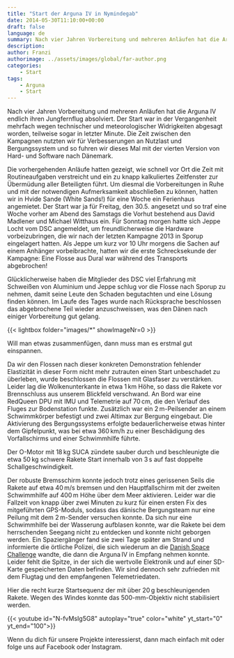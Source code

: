```yaml
---
title: "Start der Arguna IV in Nymindegab"
date: 2014-05-30T11:10:00+00:00
draft: false
language: de
summary: Nach vier Jahren Vorbereitung und mehreren Anläufen hat die Arguna IV endlich ihren Jungfernflug absolviert...
description: 
author: Franzi
authorimage: ../assets/images/global/far-author.png
categories: 
    - Start
tags:
    - Arguna
    - Start 
---
```


Nach vier Jahren Vorbereitung und mehreren Anläufen hat die Arguna IV endlich ihren Jungfernflug absolviert. Der Start war in der Vergangenheit mehrfach wegen technischer und meteorologischer Widrigkeiten abgesagt worden, teilweise sogar in letzter Minute. Die Zeit zwischen den Kampagnen nutzten wir für Verbesserungen an Nutzlast und Bergungssystem und so fuhren wir dieses Mal mit der vierten Version von Hard- und Software nach Dänemark.

Die vorhergehenden Anläufe hatten gezeigt, wie schnell vor Ort die Zeit mit Routineaufgaben verstreicht und ein zu knapp kalkuliertes Zeitfenster zur Übermüdung aller Beteiligten führt. Um diesmal die Vorbereitungen in Ruhe und mit der notwendigen Aufmerksamkeit abschließen zu können, hatten wir in Hvide Sande (White Sands!) für eine Woche ein Ferienhaus angemietet. Der Start war ja für Freitag, den 30.5. angesetzt und so traf eine Woche vorher am Abend des Samstags die Vorhut bestehend aus David Madlener und Michael Witthaus ein. Für Sonntag morgen hatte sich Jeppe Locht vom DSC angemeldet, um freundlicherweise die Hardware vorbeizubringen, die wir nach der letzten Kampagne 2013 in Sporup eingelagert hatten. Als Jeppe um kurz vor 10 Uhr morgens die Sachen auf einem Anhänger vorbeibrachte, hatten wir die erste Schrecksekunde der Kampagne: Eine Flosse aus Dural war während des Transports abgebrochen!

Glücklicherweise haben die Mitglieder des DSC viel Erfahrung mit Schweißen von Aluminium und Jeppe schlug vor die Flosse nach Sporup zu nehmen, damit seine Leute den Schaden begutachten und eine Lösung finden können. Im Laufe des Tages wurde nach Rücksprache beschlossen das abgebrochene Teil wieder anzuschweissen, was den Dänen nach einiger Vorbereitung gut gelang.

{{< lightbox folder="images/*" showImageNr=0 >}}

Will man etwas zusammenfügen, dann muss man es erstmal gut einspannen.

Da wir den Flossen nach dieser konkreten Demonstration fehlender Elastizität in dieser Form nicht mehr zutrauten einen Start unbeschadet zu überleben, wurde beschlossen die Flossen mit Glasfaser zu verstärken. Leider lag die Wolkenunterkante in etwa 1 km Höhe, so dass die Rakete vor Brennschluss aus unserem Blickfeld verschwand. An Bord war eine RedQueen DPU mit IMU und Telemetrie auf 70 cm, die den Verlauf des Fluges zur Bodenstation funkte. Zusätzlich war ein 2 m-Peilsender an einem Schwimmkörper befestigt und zwei Altimax zur Bergung eingebaut. Die Aktivierung des Bergungssystems erfolgte bedauerlicherweise etwas hinter dem Gipfelpunkt, was bei etwa 360 km/h zu einer Beschädigung des Vorfallschirms und einer Schwimmhilfe führte.

Der O-Motor mit 18 kg SUCA zündete sauber durch und beschleunigte die etwa 50 kg schwere Rakete Start innerhalb von 3 s auf fast doppelte Schallgeschwindigkeit.

Der robuste Bremsschirm konnte jedoch trotz eines gerissenen Seils die Rakete auf etwa  40 m/s bremsen und den Hauptfallschirm mit der zweiten Schwimmhilfe auf 400 m Höhe über dem Meer aktivieren. Leider war die Fallzeit von knapp über zwei Minuten zu kurz für einen ersten Fix des mitgeführten GPS-Moduls, sodass das dänische Bergungsteam nur eine Peilung mit dem 2 m-Sender versuchen konnte. Da sich nur eine Schwimmhilfe bei der Wasserung aufblasen konnte, war die Rakete bei dem herrschenden Seegang nicht zu entdecken und konnte nicht geborgen werden. Ein Spaziergänger fand sie zwei Tage später am Strand und informierte die örtliche Polizei, die sich wiederum an die [Danish Space Challenge](https://www.facebook.com/DanishSpaceChallenge) wandte, die dann die Arguna IV in Empfang nehmen konnte. Leider fehlt die Spitze, in der sich die wertvolle Elektronik und auf einer SD-Karte gespeicherten Daten befinden. Wir sind dennoch sehr zufrieden mit dem Flugtag und den empfangenen Telemetriedaten.

Hier die recht kurze Startsequenz der mit über 20 g beschleunigenden Rakete. Wegen des Windes konnte das 500-mm-Objektiv nicht stabilisiert werden.

{{< youtube id="N-fvMsIg5G8" autoplay="true" color="white" yt_start="0" yt_end="100">}}

Wenn du dich für unsere Projekte interessierst, dann mach einfach mit oder folge uns auf Facebook oder Instagram.